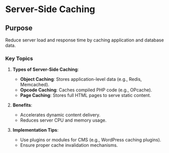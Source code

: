 # Server-Side Caching

## Purpose
Reduce server load and response time by caching application and database data.

### Key Topics
1. **Types of Server-Side Caching**:
   - **Object Caching**: Stores application-level data (e.g., Redis, Memcached).
   - **Opcode Caching**: Caches compiled PHP code (e.g., OPcache).
   - **Page Caching**: Stores full HTML pages to serve static content.

2. **Benefits**:
   - Accelerates dynamic content delivery.
   - Reduces server CPU and memory usage.

3. **Implementation Tips**:
   - Use plugins or modules for CMS (e.g., WordPress caching plugins).
   - Ensure proper cache invalidation mechanisms.

